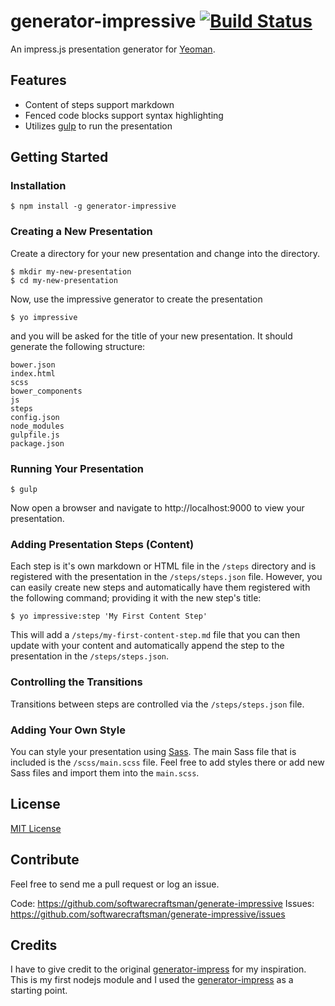 # generator-impressive [![Build Status](https://secure.travis-ci.org/softwarecraftsman/generator-presentation.png?branch=master)](https://travis-ci.org/softwarecraftsman/generator-presentation)

An impress.js presentation generator for [Yeoman](http://yeoman.io).

## Features
* Content of steps support markdown
* Fenced code blocks support syntax highlighting
* Utilizes [gulp](http://gulpjs.com) to run the presentation


## Getting Started

### Installation

```
$ npm install -g generator-impressive
```

### Creating a New Presentation

Create a directory for your new presentation and change into the directory.

```
$ mkdir my-new-presentation
$ cd my-new-presentation
```

Now, use the impressive generator to create the presentation

```
$ yo impressive
```

and you will be asked for the title of your new presentation. It should generate the following structure:

```
bower.json
index.html
scss
bower_components
js
steps
config.json
node_modules
gulpfile.js
package.json
```

### Running Your Presentation

```
$ gulp
```

Now open a browser and navigate to http://localhost:9000 to view your presentation.

### Adding Presentation Steps (Content)

Each step is it's own markdown or HTML file in the `/steps` directory and is registered with the presentation in the `/steps/steps.json` file. However, you can easily create new steps and automatically have them registered with the following command; providing it with the new step's title:

```
$ yo impressive:step 'My First Content Step'
```

This will add a `/steps/my-first-content-step.md` file that you can then update with your content and automatically
append the step to the presentation in the `/steps/steps.json`.

### Controlling the Transitions

Transitions between steps are controlled via the `/steps/steps.json` file.


### Adding Your Own Style

You can style your presentation using [Sass](http://sass-lang.com). The main Sass file that is included is the
`/scss/main.scss` file. Feel free to add styles there or add new Sass files and import them into the `main.scss`.


## License

[MIT License](http://en.wikipedia.org/wiki/MIT_License)

## Contribute

Feel free to send me a pull request or log an issue.

Code: https://github.com/softwarecraftsman/generate-impressive
Issues: https://github.com/softwarecraftsman/generate-impressive/issues

## Credits

I have to give credit to the original [generator-impress](https://github.com/bbaaxx/generator-impress) for my inspiration. This is my first nodejs module and I
used the [generator-impress](https://github.com/bbaaxx/generator-impress) as a starting point.